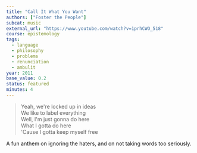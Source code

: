 ```yaml
---
title: "Call It What You Want"
authors: ["Foster the People"]
subcat: music
external_url: "https://www.youtube.com/watch?v=1prhCWO_518"
course: epistemology
tags:
  - language
  - philosophy
  - problems
  - renunciation
  - ambulit
year: 2011
base_value: 0.2
status: featured
minutes: 4
---
```


> Yeah, we're locked up in ideas  
We like to label everything  
Well, I'm just gonna do here  
What I gotta do here  
'Cause I gotta keep myself free

A fun anthem on ignoring the haters, and on not taking words too seriously.
